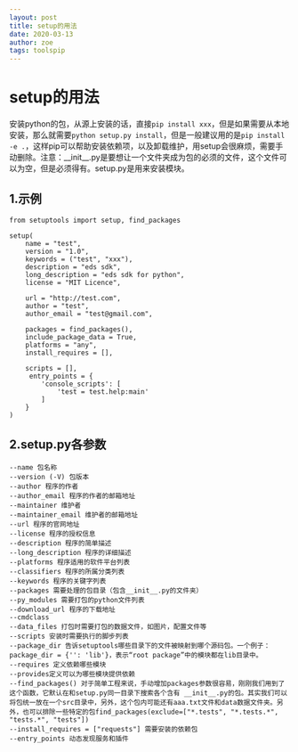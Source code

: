 ```yaml
---
layout: post
title: setup的用法
date: 2020-03-13
author: zoe
tags: toolspip
---
```


# setup的用法

 安装python的包，从源上安装的话，直接`pip install xxx`，但是如果需要从本地安装，那么就需要`python setup.py install`，但是一般建议用的是`pip install -e .`，这样pip可以帮助安装依赖项，以及卸载维护，用setup会很麻烦，需要手动删除。注意：\_\_init\_\_.py是要想让一个文件夹成为包的必须的文件，这个文件可以为空，但是必须得有。setup.py是用来安装模块。

## 1.示例

   ```Shell
   from setuptools import setup, find_packages  
     
   setup(  
       name = "test",  
       version = "1.0",  
       keywords = ("test", "xxx"),  
       description = "eds sdk",  
       long_description = "eds sdk for python",  
       license = "MIT Licence",  
     
       url = "http://test.com",  
       author = "test",  
       author_email = "test@gmail.com",  
     
       packages = find_packages(),  
       include_package_data = True,  
       platforms = "any",  
       install_requires = [],  
     
       scripts = [],  
        entry_points = {  
           'console_scripts': [  
               'test = test.help:main'  
           ]  
       }
   )
   ```

## 2.setup.py各参数

   ```Shell
--name 包名称
--version (-V) 包版本
--author 程序的作者
--author_email 程序的作者的邮箱地址
--maintainer 维护者
--maintainer_email 维护者的邮箱地址
--url 程序的官网地址
--license 程序的授权信息
--description 程序的简单描述
--long_description 程序的详细描述
--platforms 程序适用的软件平台列表
--classifiers 程序的所属分类列表
--keywords 程序的关键字列表
--packages 需要处理的包目录（包含__init__.py的文件夹） 
--py_modules 需要打包的python文件列表
--download_url 程序的下载地址
--cmdclass 
--data_files 打包时需要打包的数据文件，如图片，配置文件等
--scripts 安装时需要执行的脚步列表
--package_dir 告诉setuptools哪些目录下的文件被映射到哪个源码包。一个例子：package_dir = {'': 'lib'}，表示“root package”中的模块都在lib目录中。
--requires 定义依赖哪些模块 
--provides定义可以为哪些模块提供依赖 
--find_packages() 对于简单工程来说，手动增加packages参数很容易，刚刚我们用到了这个函数，它默认在和setup.py同一目录下搜索各个含有 __init__.py的包。其实我们可以将包统一放在一个src目录中，另外，这个包内可能还有aaa.txt文件和data数据文件夹。另外，也可以排除一些特定的包find_packages(exclude=["*.tests", "*.tests.*", "tests.*", "tests"])
--install_requires = ["requests"] 需要安装的依赖包
--entry_points 动态发现服务和插件
   ```

